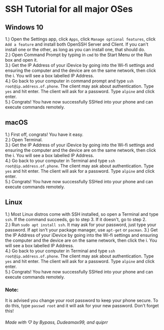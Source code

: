 # SSH Tutorial for all major OSes

## Windows 10  
1.) Open the Settings app, click `Apps`, click `Manage optional features`, click `Add a feature` and install both OpenSSH Server and Client. If you can't install one or the other, as long as you can install one, that should do.  
2.) Open Command Prompt by typing in `cmd` to the Start Menu or the Run box and open it.  
3.) Get the IP Address of your iDevice by going into the Wi-fi settings and ensuring the computer and the device are on the same network, then click the i. You will see a box labelled IP Address.  
4.) Go back to your computer in command prompt and type `ssh root@ip.address.of.phone`. The client may ask about authentication. Type `yes` and hit enter. The client will ask for a password. Type `alpine` and click enter.  
5.) Congrats! You have now successfully SSHed into your phone and can execute commands remotely.

## macOS
1.) First off, congrats! You have it easy.  
2.) Open Terminal.  
3.) Get the IP Address of your iDevice by going into the Wi-fi settings and ensuring the computer and the device are on the same network, then click the i. You will see a box labelled IP Address.  
4.) Go back to your computer in Terminal and type `ssh root@ip.address.of.phone`. The client may ask about authentication. Type `yes` and hit enter. The client will ask for a password. Type `alpine` and click enter.  
5.) Congrats! You have now successfully SSHed into your phone and can execute commands remotely.  

## Linux
1.) Most Linux distros come with SSH installed, so open a Terminal and type `ssh`. If the command succeeds, go to step 3. If it doesn't, go to step 2.  
2.) Run `sudo apt install ssh`. It may ask for your password, just type your password. If apt isn't your package manager, use `apt-get` or `pacman`.
3.) Get the IP Address of your iDevice by going into the Wi-fi settings and ensuring the computer and the device are on the same network, then click the i. You will see a box labelled IP Address.  
4.) Go back to your computer in Terminal and type `ssh root@ip.address.of.phone`. The client may ask about authentication. Type `yes` and hit enter. The client will ask for a password. Type `alpine` and click enter.  
5.) Congrats! You have now successfully SSHed into your phone and can execute commands remotely.  
  
### Note:
It is advised you change your root password to keep your phone secure. To do this, type `passwd root` and it will ask for your new password. Don't forget this!

###### Made with ♡ by Bypass, Dudeamax99, and quiprr
